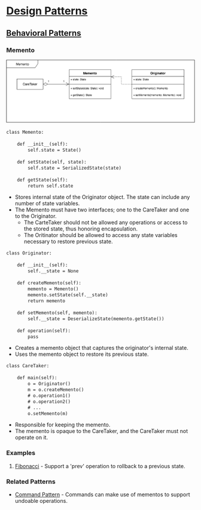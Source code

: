 # [Design Patterns](../../README.md)
## [Behavioral Patterns](../../../readmes/behavioral.md)
### Memento

![Memento](../../../uml/memento.png)

```
class Memento:

    def __init__(self):
        self.state = State()

    def setState(self, state):
        self.state = SerializedState(state)

    def getState(self):
        return self.state
```
* Stores internal state of the Originator object. The state can include any number of state variables.
* The Memento must have two interfaces; one to the CareTaker and one to the Originator.
    * The CarteTaker should not be allowed any operations or access to the stored state, thus honoring encapsulation.
    * The Oritinator should be allowed to access any state variables necessary to restore previous state.

```
class Originator:

    def __init__(self):
        self.__state = None

    def createMemento(self):
        memento = Memento()
        memento.setState(self.__state)
        return memento

    def setMemento(self, memento):
        self.__state = DeserializeState(memento.getState())

    def operation(self):
        pass
```
* Creates a memento object that captures the originator's internal state.
* Uses the memento object to restore its previous state.

```
class CareTaker:

    def main(self):
        o = Originator()
        m = o.createMemento()
        # o.operation1()
        # o.operation2()
        # ...
        o.setMemento(m)
```
* Responsible for keeping the memento.
* The memento is opaque to the CareTaker, and the CareTaker must not operate on it.

### Examples
1. [Fibonacci](./fibo.py) - Support a 'prev' operation to rollback to a previous state.


### Related Patterns
* [Command Pattern](../command) - Commands can make use of mementos to support undoable operations.
